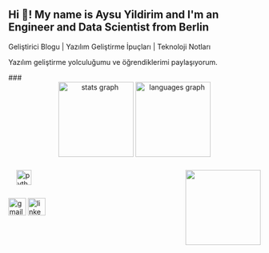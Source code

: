 <h2 align="left">Hi 👋! My name is Aysu Yildirim and I'm an Engineer and Data Scientist from Berlin </h2>
<div class="github-bio">
    <p>Geliştirici Blogu | Yazılım Geliştirme İpuçları | Teknoloji Notları</p>
    <p>Yazılım geliştirme yolculuğumu ve öğrendiklerimi paylaşıyorum.</p>
  </div>
###

<div align="center">
  <img src="https://github-readme-stats.vercel.app/api?username=aysuyldrm&hide_title=false&hide_rank=false&show_icons=true&include_all_commits=true&count_private=true&disable_animations=false&theme=dracula&locale=en&hide_border=false" height="150" alt="stats graph"  />
  <img src="https://github-readme-stats.vercel.app/api/top-langs?username=aysuyldrm&locale=en&hide_title=false&layout=compact&card_width=320&langs_count=5&theme=dracula&hide_border=false" height="150" alt="languages graph"  />
</div>

###

<img align="right" height="150" src="https://i.imgflip.com/65efzo.gif"  />

###

<div align="left">
  <img width="12" />
  <img src="https://cdn.jsdelivr.net/gh/devicons/devicon/icons/python/python-original.svg" height="30" alt="python logo"  />
</div>

###

<div align="left">
  <img src="https://img.shields.io/static/v1?message=Gmail&logo=gmail&label=&color=D14836&logoColor=white&labelColor=&style=for-the-badge" height="35" alt="gmail logo"  />
  <img src="https://img.shields.io/static/v1?message=LinkedIn&logo=linkedin&label=&color=0077B5&logoColor=white&labelColor=&style=for-the-badge" height="35" alt="linkedin logo"  />
</div>

###

<br clear="both">


